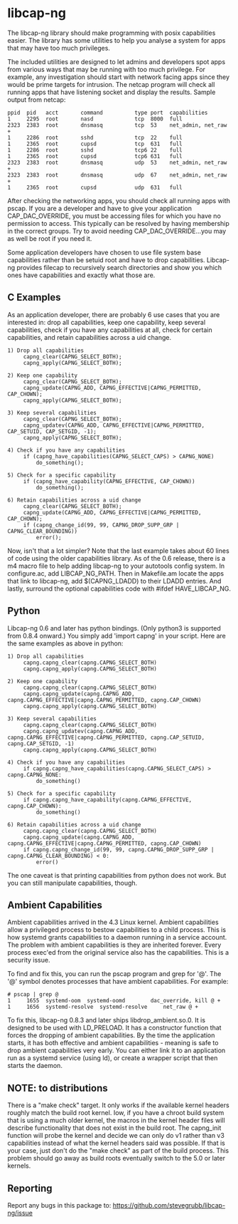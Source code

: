 libcap-ng
=========

The libcap-ng library should make programming with posix capabilities
easier. The library has some utilities to help you analyse a system
for apps that may have too much privileges.

The included utilities are designed to let admins and developers spot apps from various ways that may be running with too much privilege. For example, any investigation should start with network facing apps since they would be prime targets for intrusion. The netcap program will check all running apps that have listening socket and display the results. Sample output from netcap:

```
ppid  pid   acct       command          type port  capabilities
1     2295  root       nasd             tcp  8000  full
2323  2383  root       dnsmasq          tcp  53    net_admin, net_raw +
1     2286  root       sshd             tcp  22    full
1     2365  root       cupsd            tcp  631   full
1     2286  root       sshd             tcp6 22    full
1     2365  root       cupsd            tcp6 631   full
2323  2383  root       dnsmasq          udp  53    net_admin, net_raw +
2323  2383  root       dnsmasq          udp  67    net_admin, net_raw +
1     2365  root       cupsd            udp  631   full
```
After checking the networking apps, you should check all running apps with
pscap. If you are a developer and have to give your application
CAP_DAC_OVERRIDE, you must be accessing files for which you have no permission
to access. This typically can be resolved by having membership in the correct
groups. Try to avoid needing CAP_DAC_OVERRIDE...you may as well be root if you
need it.

Some application developers have chosen to use file system base capabilities
rather than be setuid root and have to drop capabilities. Libcap-ng provides
filecap to recursively search directories and show you which ones have
capabilities and exactly what those are.

C Examples
----------
As an application developer, there are probably 6 use cases that you are
interested in: drop all capabilities, keep one capability, keep several
capabilities, check if you have any capabilities at all, check for certain
capabilities, and retain capabilities across a uid change.

```
1) Drop all capabilities
     capng_clear(CAPNG_SELECT_BOTH);
     capng_apply(CAPNG_SELECT_BOTH);

2) Keep one capability
     capng_clear(CAPNG_SELECT_BOTH);
     capng_update(CAPNG_ADD, CAPNG_EFFECTIVE|CAPNG_PERMITTED, CAP_CHOWN);
     capng_apply(CAPNG_SELECT_BOTH);

3) Keep several capabilities
     capng_clear(CAPNG_SELECT_BOTH);
     capng_updatev(CAPNG_ADD, CAPNG_EFFECTIVE|CAPNG_PERMITTED, CAP_SETUID, CAP_SETGID, -1);
     capng_apply(CAPNG_SELECT_BOTH);

4) Check if you have any capabilities
     if (capng_have_capabilities(CAPNG_SELECT_CAPS) > CAPNG_NONE)
         do_something();

5) Check for a specific capability
     if (capng_have_capability(CAPNG_EFFECTIVE, CAP_CHOWN))
         do_something();

6) Retain capabilities across a uid change
     capng_clear(CAPNG_SELECT_BOTH);
     capng_update(CAPNG_ADD, CAPNG_EFFECTIVE|CAPNG_PERMITTED, CAP_CHOWN);
     if (capng_change_id(99, 99, CAPNG_DROP_SUPP_GRP | CAPNG_CLEAR_BOUNDING))
         error();
```

Now, isn't that a lot simpler? Note that the last example takes about 60 lines
of code using the older capabilities library. As of the 0.6 release, there is
a m4 macro file to help adding libcap-ng to your autotools config system. In
configure.ac, add LIBCAP_NG_PATH. Then in Makefile.am locate the apps that
link to libcap-ng, add $(CAPNG_LDADD) to their LDADD entries. And lastly,
surround the optional capabilities code with #ifdef HAVE_LIBCAP_NG.

Python
------
Libcap-ng 0.6 and later has python bindings. (Only python3 is supported from 0.8.4 onward.) You simply add 'import capng' in your script.  Here are the same examples as above in python:

```
1) Drop all capabilities
     capng.capng_clear(capng.CAPNG_SELECT_BOTH)
     capng.capng_apply(capng.CAPNG_SELECT_BOTH)

2) Keep one capability
     capng.capng_clear(capng.CAPNG_SELECT_BOTH)
     capng.capng_update(capng.CAPNG_ADD, capng.CAPNG_EFFECTIVE|capng.CAPNG_PERMITTED, capng.CAP_CHOWN)
     capng.capng_apply(capng.CAPNG_SELECT_BOTH)

3) Keep several capabilities
     capng.capng_clear(capng.CAPNG_SELECT_BOTH)
     capng.capng_updatev(capng.CAPNG_ADD, capng.CAPNG_EFFECTIVE|capng.CAPNG_PERMITTED, capng.CAP_SETUID, capng.CAP_SETGID, -1)
     capng.capng_apply(capng.CAPNG_SELECT_BOTH)

4) Check if you have any capabilities
     if capng.capng_have_capabilities(capng.CAPNG_SELECT_CAPS) > capng.CAPNG_NONE:
         do_something()

5) Check for a specific capability
     if capng.capng_have_capability(capng.CAPNG_EFFECTIVE, capng.CAP_CHOWN):
         do_something()

6) Retain capabilities across a uid change
     capng.capng_clear(capng.CAPNG_SELECT_BOTH)
     capng.capng_update(capng.CAPNG_ADD, capng.CAPNG_EFFECTIVE|capng.CAPNG_PERMITTED, capng.CAP_CHOWN)
     if capng.capng_change_id(99, 99, capng.CAPNG_DROP_SUPP_GRP | capng.CAPNG_CLEAR_BOUNDING) < 0:
         error()
```

The one caveat is that printing capabilities from python does not work. But
you can still manipulate capabilities, though.

Ambient Capabilities
--------------------
Ambient capabilities arrived in the 4.3 Linux kernel. Ambient capabilities
allow a privileged process to bestow capabilities to a child process. This
is how systemd grants capabilities to a daemon running in a service account.
The problem with ambient capabilities is they are inherited forever. Every
process exec'ed from the original service also has the capabilities. This is
a security issue.

To find and fix this, you can run the pscap program and grep for '@'. The '@'
symbol denotes processes that have ambient capabilities. For example:

```
# pscap | grep @
1     1655  systemd-oom  systemd-oomd        dac_override, kill @ +
1     1656  systemd-resolve  systemd-resolve     net_raw @ +

```

To fix this, libcap-ng 0.8.3 and later ships libdrop_ambient.so.0. It is
designed to be used with LD_PRELOAD. It has a constructor function that forces
the dropping of ambient capabilities. By the time the application starts, it
has both effective and ambient capabilities - meaning is safe to drop ambient
capabilities very early. You can either link it to an application run as a
systemd service (using ld), or create a wrapper script that then starts the
daemon.

NOTE: to distributions
----------------------
There is a "make check" target. It only works if the available kernel headers
roughly match the build root kernel. Iow, if you have a chroot build system
that is using a much older kernel, the macros in the kernel header files will
describe functionality that does not exist in the build root. The capng_init
function will probe the kernel and decide we can only do v1 rather than v3
capabilities instead of what the kernel headers said was possible. If that is
your case, just don't do the "make check" as part of the build process. This
problem should go away as build roots eventually switch to the 5.0 or later
kernels.

Reporting
---------
Report any bugs in this package to:
https://github.com/stevegrubb/libcap-ng/issue

